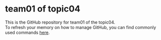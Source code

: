 # team01 of topic04 
 This is the GitHub repository for team01 of the topic04.  
 To refresh your memory on how to manage GitHub, you can find commonly used commands [here](https://github.com/joshnh/Git-Commands). 